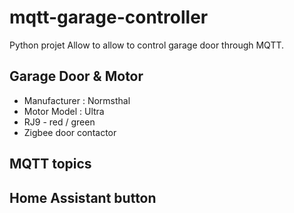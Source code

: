 # mqtt-garage-controller

Python projet Allow to allow to control garage door through MQTT.

## Garage Door & Motor

- Manufacturer : Normsthal
- Motor Model : Ultra
- RJ9 - red / green
- Zigbee door contactor

## MQTT topics

## Home Assistant button




